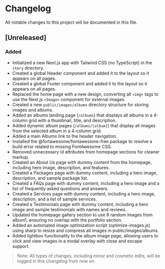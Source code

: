 # Changelog

All notable changes to this project will be documented in this file.

## [Unreleased]

### Added
- Initialized a new Next.js app with Tailwind CSS (no TypeScript) in the `story` directory.
- Created a global Header component and added it to the layout so it appears on all pages.
- Created a global Footer component and added it to the layout so it appears on all pages.
- Replaced the home page with a new design, converting all `<img>` tags to use the Next.js `<Image>` component for external images.
- Created a new `public/images/albums` directory structure for storing images and albums.
- Added an albums landing page (`/albums`) that displays all albums in a 4-column grid with a thumbnail, title, and description.
- Added dynamic album pages (`/albums/[album]`) that display all images from the selected album in a 4-column grid.
- Added a main Albums link to the header navigation.
- Installed the @fortawesome/fontawesome-free package to resolve a build error related to missing FontAwesome CSS.
- Removed unnecessary id attributes from homepage sections for cleaner markup.
- Created an About Us page with dummy content from the homepage, including hero image, description, and features.
- Created a Packages page with dummy content, including a hero image, description, and sample package list.
- Created a FAQs page with dummy content, including a hero image and a list of frequently asked questions and answers.
- Created a Services page with dummy content, including a hero image, description, and a list of sample services.
- Created a Testimonials page with dummy content, including a hero image and sample testimonials with names and reviews.
- Updated the homepage gallery section to use 8 random images from album1, ensuring no overlap with the portfolio section.
- Added an automated image optimization script (optimize-images.js) using sharp to resize and compress all images in public/images/albums.
- Added lightbox functionality to the album image page, allowing users to click and view images in a modal overlay with close and escape support.

> Note: All types of changes, including minor and cosmetic edits, will be logged in this changelog from now on. 